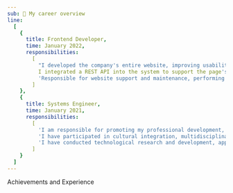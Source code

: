 ```yaml
---
sub: 💼 My career overview
line:
  [
    {
      title: Frontend Developer,
      time: January 2022,
      responsibilities:
        [
          "I developed the company's entire website, improving usability on mobile devices, enhancing the user experience, and significantly reducing response times compared to the previous version.",
          I integrated a REST API into the system to support the page's services.',
          'Responsible for website support and maintenance, performing performance metric analysis and applying local SEO techniques to improve search engine rankings.'
        ]
    },
    {
      title: Systems Engineer,
      time: January 2021,
      responsibilities:
        [
          'I am responsible for promoting my professional development, staying up-to-date with emerging technologies and industry best practices, always striving to be a great person and an excellent engineer.',
          'I have participated in cultural integration, multidisciplinary, and international events, strengthening my engineering skills and my ability to work in diverse environments.',
          'I have conducted technological research and development, applying modern knowledge and innovative systems engineering techniques, aimed at generating real value.'
        ]
    }
  ]
---
```


Achievements and Experience

